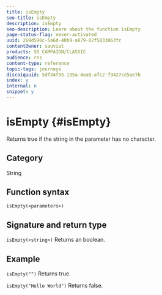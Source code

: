 ```yaml
---
title: isEmpty
seo-title: isEmpty
description: isEmpty
seo-description: Learn about the function isEmpty
page-status-flag: never-activated
uuid: 269d590c-5a6d-40b9-a879-02f5033863fc
contentOwner: sauviat
products: SG_CAMPAIGN/CLASSIC
audience: rns
content-type: reference
topic-tags: journeys
discoiquuid: 5df34f55-135a-4ea8-afc2-f9427ce5ae7b
index: y
internal: n
snippet: y
---
```


# isEmpty {#isEmpty}

Returns true if the string in the parameter has no character.

## Category

String

## Function syntax

`isEmpty(<parameters>)`

## Signature and return type

`isEmpty(<string>)`
Returns an boolean.

## Example

`isEmpty("")`
Returns true.

`isEmpty("Hello World")`
Returns false.
